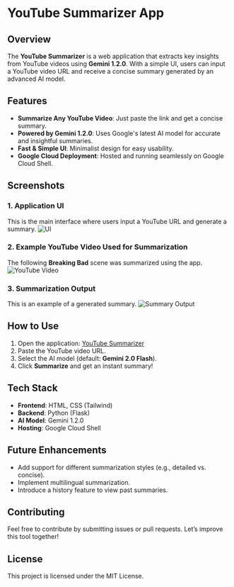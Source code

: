 # YouTube Summarizer App

## Overview
The **YouTube Summarizer** is a web application that extracts key insights from YouTube videos using **Gemini 1.2.0**. With a simple UI, users can input a YouTube video URL and receive a concise summary generated by an advanced AI model.

## Features
- **Summarize Any YouTube Video**: Just paste the link and get a concise summary.
- **Powered by Gemini 1.2.0**: Uses Google's latest AI model for accurate and insightful summaries.
- **Fast & Simple UI**: Minimalist design for easy usability.
- **Google Cloud Deployment**: Hosted and running seamlessly on Google Cloud Shell.

## Screenshots
### 1. Application UI
This is the main interface where users input a YouTube URL and generate a summary.
![UI](![Image](https://github.com/user-attachments/assets/96a05359-271b-4699-87e9-221bc7784c39))

### 2. Example YouTube Video Used for Summarization
The following **Breaking Bad** scene was summarized using the app.
![YouTube Video](./mnt/data/Screenshot%202025-03-09%20004727.png)

### 3. Summarization Output
This is an example of a generated summary.
![Summary Output](./mnt/data/Screenshot%202025-03-09%20004648.png)

## How to Use
1. Open the application: [YouTube Summarizer](https://my-youtube-summarizer-686717188769.us-central1.run.app)
2. Paste the YouTube video URL.
3. Select the AI model (default: **Gemini 2.0 Flash**).
4. Click **Summarize** and get an instant summary!

## Tech Stack
- **Frontend**: HTML, CSS (Tailwind)
- **Backend**: Python (Flask)
- **AI Model**: Gemini 1.2.0
- **Hosting**: Google Cloud Shell

## Future Enhancements
- Add support for different summarization styles (e.g., detailed vs. concise).
- Implement multilingual summarization.
- Introduce a history feature to view past summaries.

## Contributing
Feel free to contribute by submitting issues or pull requests. Let’s improve this tool together!

## License
This project is licensed under the MIT License.

